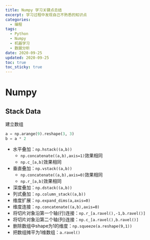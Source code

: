```yaml
---
title: Numpy 学习关键点总结
excerpt: 学习过程中发现自己不熟悉的知识点
categories:
  - 编程
tags:
  - Python
  - Numpy
  - 机器学习
  - 数据分析
date: 2020-09-25
updated: 2020-09-25
toc: true
toc_sticky: true
---
```


# Numpy

## Stack Data

建立数组

```python
a = np.arange(9).reshape(3, 3)
b = a * 2
```

- 水平叠加：`np.hstack((a,b))`
    - `np.concatenate((a,b),axis=1)`效果相同
    - `np.c_[a,b]`效果相同
- 垂直叠加：`np.vstack((a,b))`
    - `np.concatenate((a,b),axis=0)`效果相同
    - `np.r_[a,b]`效果相同
- 深度叠加：`np.dstack((a,b))`
- 列式叠加：`np.column_stack((a,b))`
- 维度扩展：`np.expand_dims(a,axis=0)`
- 维度连接：`np.concatenate((a,b),axis=0)`
- 将切片对象沿第一个轴(行)连接：`np.r_[a.ravel(),-1,b.ravel()]`
- 将切片对象沿第二个轴(列)连接：`np.c_[a.ravel(),b.ravel()]`
- 删除数组中shape为1的维度：`np.squeeze(a.reshape(9,1))`
- 把数组摊平为1维数组：`a.ravel()`
